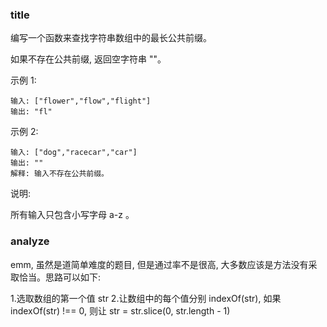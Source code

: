 ### title

编写一个函数来查找字符串数组中的最长公共前缀。

如果不存在公共前缀, 返回空字符串 ""。

示例 1:

```
输入: ["flower","flow","flight"]
输出: "fl"
```

示例 2:

```
输入: ["dog","racecar","car"]
输出: ""
解释: 输入不存在公共前缀。
```

说明:

所有输入只包含小写字母 a-z 。

### analyze

emm, 虽然是道简单难度的题目, 但是通过率不是很高, 大多数应该是方法没有采取恰当。思路可以如下:

1.选取数组的第一个值 str
2.让数组中的每个值分别 indexOf(str), 如果 indexOf(str) !== 0, 则让 str = str.slice(0, str.length - 1)